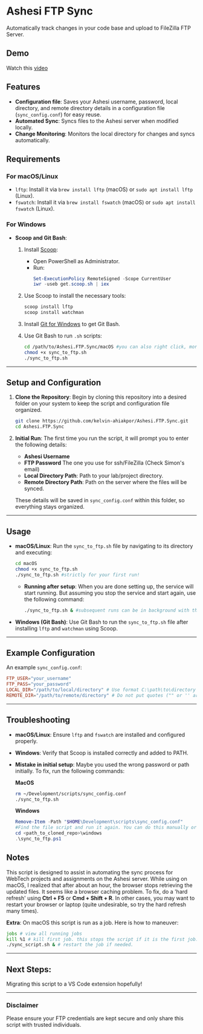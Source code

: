 
# Ashesi FTP Sync 

Automatically track changes in your code base and upload to FileZilla FTP Server.

## Demo
Watch this [video](https://youtube.com)

## Features

- **Configuration file**: Saves your Ashesi username, password, local directory, and remote directory details in a configuration file (`sync_config.conf`) for easy reuse.
- **Automated Sync**: Syncs files to the Ashesi server when modified locally.
- **Change Monitoring**: Monitors the local directory for changes and syncs automatically.

## Requirements

### For macOS/Linux

- `lftp`: Install it via `brew install lftp` (macOS) or `sudo apt install lftp` (Linux).
- `fswatch`: Install it via `brew install fswatch` (macOS) or `sudo apt install fswatch` (Linux).

### For Windows

- **Scoop and Git Bash**:
  1. Install [Scoop](https://scoop.sh/):
     - Open PowerShell as Administrator.
     - Run:
       ```powershell
       Set-ExecutionPolicy RemoteSigned -Scope CurrentUser
       iwr -useb get.scoop.sh | iex
       ```
  2. Use Scoop to install the necessary tools:
     ```powershell
     scoop install lftp
     scoop install watchman
     ```
  3. Install [Git for Windows](https://git-scm.com/) to get Git Bash.

  4. Use Git Bash to run `.sh` scripts:
     ```bash
     cd /path/to/Ashesi.FTP.Sync/macOS #you can also right click, more options, open Git Bash here.
     chmod +x sync_to_ftp.sh
     ./sync_to_ftp.sh
     ```

---

## Setup and Configuration

1. **Clone the Repository**: Begin by cloning this repository into a desired folder on your system to keep the script and configuration file organized.
    ```bash
    git clone https://github.com/kelvin-ahiakpor/Ashesi.FTP.Sync.git
    cd Ashesi.FTP.Sync
    ```

2. **Initial Run**: The first time you run the script, it will prompt you to enter the following details:
    - **Ashesi Username**
    - **FTP Password** The one you use for ssh/FileZilla (Check Simon's email)
    - **Local Directory Path**: Path to your lab/project directory.
    - **Remote Directory Path**: Path on the server where the files will be synced.

    These details will be saved in `sync_config.conf` within this folder, so everything stays organized.

---

## Usage

- **macOS/Linux**: Run the `sync_to_ftp.sh` file by navigating to its directory and executing:
    ```bash
    cd macOS
    chmod +x sync_to_ftp.sh
    ./sync_to_ftp.sh #strictly for your first run!
    ```

  * **Running after setup**: When you are done setting up, the service will start running. But assuming you stop the service and start again, use the following command:
    ```bash
    ./sync_to_ftp.sh & #subsequent runs can be in background with the added &
    ```

- **Windows (Git Bash)**: Use Git Bash to run the `sync_to_ftp.sh` file after installing `lftp` and `watchman` using Scoop.

---

## Example Configuration

An example `sync_config.conf`:

```conf
FTP_USER="your_username"
FTP_PASS="your_password"
LOCAL_DIR="/path/to/local/directory" # Use format C:\path\to\directory for Windows
REMOTE_DIR="/path/to/remote/directory" # Do not put quotes ("" or '' around your path)
```

---

## Troubleshooting

- **macOS/Linux**: Ensure `lftp` and `fswatch` are installed and configured properly.
- **Windows**: Verify that Scoop is installed correctly and added to PATH.
- **Mistake in initial setup**: Maybe you used the wrong password or path initially. To fix, run the following commands:

    **MacOS**
    ```bash
    rm ~/Development/scripts/sync_config.conf
    ./sync_to_ftp.sh
    ```

    **Windows**
    ```powershell
    Remove-Item -Path "$HOME\Development\scripts\sync_config.conf"
    #Find the file script and run it again. You can do this manually or using commands:
    cd <path_to_cloned_repo>\windows 
    .\sync_to_ftp.ps1

## Notes

This script is designed to assist in automating the sync process for WebTech projects and assignments on the Ashesi server.
While using on macOS, I realized that after about an hour, the browser stops retrieving the updated files. 
It seems like a browser caching problem. To fix, do a 'hard refresh' using  **Ctrl + F5** or **Cmd + Shift + R**.
In other cases, you may want to restart your browser or laptop (quite undesirable, so try the hard refresh many times). 

**Extra**:
On macOS this script is run as a job. Here is how to maneuver:

```bash
jobs # view all running jobs
kill %1 # kill first job. this stops the script if it is the first job.  
./sync_script.sh & # restart the job if needed.
```

---

## Next Steps: 
Migrating this script to a VS Code extension hopefully!

---

### Disclaimer

Please ensure your FTP credentials are kept secure and only share this script with trusted individuals.
